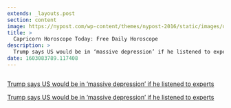 ```yaml
--- 
extends: _layouts.post 
section: content 
image: https://nypost.com/wp-content/themes/nypost-2016/static/images/default/nypost.png 
title: > 
  Capricorn Horoscope Today: Free Daily Horoscope 
description: > 
  Trump says US would be in ‘massive depression’ if he listened to expertsTrump says US would be in ‘massive depression’ if he listened to experts 
date: 1603083789.117408 
--- 
```

<a href="https://nypost.com/2020/10/18/trumps-says-us-would-be-in-massive-depression-if-he-listened-to-experts/">
			<img class="lazyload" alt="" tabindex="-1">
						<p class="widget__story-title">Trump says US would be in &#8216;massive depression&#8217; if he listened to experts</p>
			<p class="screen-reader-text">Trump says US would be in &#8216;massive depression&#8217; if he listened to experts</p>
		</a>